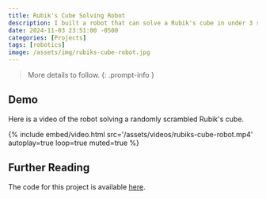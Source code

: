 ```yaml
---
title: Rubik's Cube Solving Robot
description: I built a robot that can solve a Rubik's cube in under 3 seconds! 🦾
date: 2024-11-03 23:51:00 -0500
categories: [Projects]
tags: [robotics]
image: /assets/img/rubiks-cube-robot.jpg
---
```


<!-- TODO: add writeup -->
> More details to follow.
{: .prompt-info }

## Demo

Here is a video of the robot solving a randomly scrambled Rubik's cube.

{%
  include embed/video.html
  src='/assets/videos/rubiks-cube-robot.mp4'
  autoplay=true
  loop=true
  muted=true
%}

## Further Reading

The code for this project is available [here](https://github.com/dylanrandle/rubiks-cube-solver).